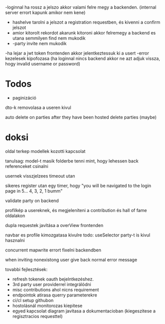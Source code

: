 -loginnal ha rossz a jelszo akkor valami felre megy a backenden. (internal server errort kapunk amikor nem kene)
- hashelve tarolni a jelszot a registration requestben, és kivenni a confirm jelszot
- amior kitorolt rekordot akarunk kitoroni akkor felremegy a backend es utana semmilyen find nem mukodik
- -party invite nem mukodik


-ha lejar a jwt token frontenden akkor jelentkeztessuk ki a usert
-error kezelesek kipofozasa (ha loginnal nincs backend akkor ne azt adjuk vissza, hogy invalid username or password)



# Todos
 - paginizáció


dto-k removolasa a useren kivul

auto delete on parties after they have been hosted
delete parties (maybe)


# doksi
oldal terkep
modellek kozotti kapcsolat

tanulsag: model-t masik folderbe tenni mint, hogy lehessen back referenceket csinalni

usernek visszjelzees timeout utan

sikeres register utan egy timer, hogy "you will be navigated to the login page in 5... 4, 3, 2, 1 bumm"

validate party on backend

profilkép a usereknek, és megjeleníteni a contribution és hall of fame oldalakon

dupla requestek javítása a overView frontenden

navbar es profile kimozgatasa kivulre
todo: useSelector party-t is kivul hasznalni

concurrent mapwrite errort fixelni backendben

when inviting nonexistong user give back normal error message





tovabbi fejlesztések:
- refresh tokenek oauth bejelntkezéshez.
- 3rd party user providerrel integrálódni
- misc contributions ahol nicns requirement
- endpointok atirasa querry parameterekre
- ci/cl setup githubon
- hostolásnál monitorozas kiepitese
- egyed kapcsolat diagram javitasa a dokumentacioban (kiegeszitese a regisztracios requesttel)